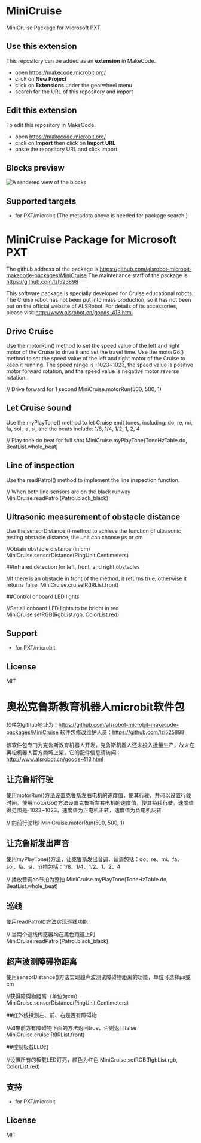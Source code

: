 # MiniCruise

MiniCruise Package for Microsoft PXT

## Use this extension

This repository can be added as an **extension** in MakeCode.

* open https://makecode.microbit.org/
* click on **New Project**
* click on **Extensions** under the gearwheel menu
* search for the URL of this repository and import

## Edit this extension

To edit this repository in MakeCode.

* open https://makecode.microbit.org/
* click on **Import** then click on **Import URL**
* paste the repository URL and click import

## Blocks preview

![A rendered view of the blocks](https://repository-images.githubusercontent.com/221861047/35f0dc80-09f0-11ea-9d44-3204b2a77aca)

## Supported targets

* for PXT/microbit
(The metadata above is needed for package search.)

# MiniCruise Package for Microsoft PXT

The github address of the package is https://github.com/alsrobot-microbit-makecode-packages/MiniCruise
The maintenance staff of the package is https://github.com/lzl525898

This software package is specially developed for Cruise educational robots. The Cruise robot has not been put into mass production, so it has not been put on the official website of ALSRobot. For details of its accessories, please visit:http://www.alsrobot.cn/goods-413.html

## Drive Cruise    
Use the motorRun() method to set the speed value of the left and right motor of the Cruise to drive it and set the travel time. Use the motorGo() method to set the speed value of the left and right motor of the Cruise to keep it running. The speed range is -1023~1023, the speed value is positive motor forward rotation, and the speed value is negative motor reverse rotation.

// Drive forward for 1 second
MiniCruise.motorRun(500, 500, 1)

## Let Cruise sound

Use the myPlayTone() method to let Cruise emit tones, including: do, re, mi, fa, sol, la, si, and the beats include: 1/8, 1/4, 1/2, 1, 2, 4

// Play tone do beat for full shot
MiniCruise.myPlayTone(ToneHzTable.do, BeatList.whole_beat)

## Line of inspection

Use the readPatrol() method to implement the line inspection function.

// When both line sensors are on the black runway
MiniCruise.readPatrol(Patrol.black_black)

## Ultrasonic measurement of obstacle distance

Use the sensorDistance () method to achieve the function of ultrasonic testing obstacle distance, the unit can choose μs or cm

//Obtain obstacle distance (in cm)
MiniCruise.sensorDistance(PingUnit.Centimeters)

##Infrared detection for left, front, and right obstacles

//If there is an obstacle in front of the method, it returns true, otherwise it returns false.
MiniCruise.cruiseIR(IRList.front)

##Control onboard LED lights

//Set all onboard LED lights to be bright in red
MiniCruise.setRGB(RgbList.rgb, ColorList.red)

## Support

* for PXT/microbit

## License

MIT


# 奥松克鲁斯教育机器人microbit软件包

软件包github地址为：https://github.com/alsrobot-microbit-makecode-packages/MiniCruise
软件包修改维护人员：https://github.com/lzl525898

该软件包专门为克鲁斯教育机器人开发，克鲁斯机器人还未投入批量生产，故未在奥松机器人官方商城上架，它的配件信息请访问：http://www.alsrobot.cn/goods-413.html

## 让克鲁斯行驶    
使用motorRun()方法设置克鲁斯左右电机的速度值，使其行驶，并可以设置行驶时间。使用motorGo()方法设置克鲁斯左右电机的速度值，使其持续行驶。速度值得范围是-1023~1023，速度值为正电机正转，速度值为负电机反转

// 向前行驶1秒
MiniCruise.motorRun(500, 500, 1)

## 让克鲁斯发出声音

使用myPlayTone()方法，让克鲁斯发出音调，音调包括：do、re、mi、fa、sol、la、si，节拍包括：1/8、1/4、1/2、1、2、4

// 播放音调do节拍为整拍
MiniCruise.myPlayTone(ToneHzTable.do, BeatList.whole_beat)

## 巡线

使用readPatrol()方法实现巡线功能

// 当两个巡线传感器均在黑色跑道上时
MiniCruise.readPatrol(Patrol.black_black)

## 超声波测障碍物距离

使用sensorDistance()方法实现超声波测试障碍物距离的功能，单位可选择μs或cm

//获得障碍物距离（单位为cm）
MiniCruise.sensorDistance(PingUnit.Centimeters)

##红外线探测左、前、右是否有障碍物

//如果前方有障碍物下面的方法返回true，否则返回false
MiniCruise.cruiseIR(IRList.front)

##控制板载LED灯

//设置所有的板载LED灯亮，颜色为红色
MiniCruise.setRGB(RgbList.rgb, ColorList.red)

## 支持

* for PXT/microbit

## License

MIT
